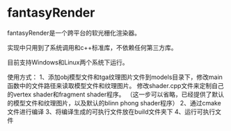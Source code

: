 # fantasyRender

fantasyRender是一个跨平台的软光栅化渲染器。

实现中只用到了系统调用和c++标准库，不依赖任何第三方库。

目前支持Windows和Linux两个系统下运行。




使用方式：
1、添加obj模型文件和tga纹理图片文件到models目录下，修改main函数中的文件路径来读取模型文件和纹理图片。
   修改shader.cpp文件来定制自己的vertex shader和fragment shader程序。
   （这一步可以省略，已经提供了默认的模型文件和纹理图片，以及默认的blinn phong shader程序）
2、通过cmake文件进行编译
3、将编译生成的可执行文件放在build文件夹下
4、运行可执行文件
